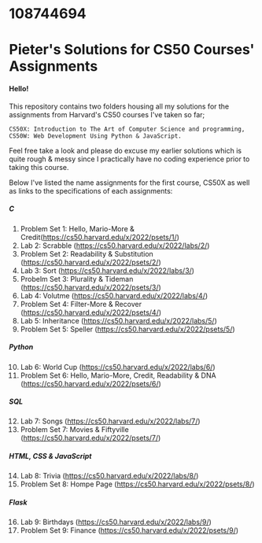 # 108744694

# Pieter's Solutions for CS50 Courses' Assignments

#### Hello!
This repository contains two folders housing all my solutions for the assignments from Harvard's CS50 courses I've taken so far;
```
CS50X: Introduction to The Art of Computer Science and programming,
CS50W: Web Development Using Python & JavaScript.
```
Feel free take a look and please do excuse my earlier solutions which is quite rough & messy since I practically have no coding experience prior to taking this course.

Below I've listed the name assignments for the first course, CS50X as well as links to the specifications of each assignments:

##### C
1. Problem Set 1: Hello, Mario-More & Credit(https://cs50.harvard.edu/x/2022/psets/1/)
2. Lab 2: Scrabble (https://cs50.harvard.edu/x/2022/labs/2/)
3. Problem Set 2: Readability & Substitution (https://cs50.harvard.edu/x/2022/psets/2/)
4. Lab 3: Sort (https://cs50.harvard.edu/x/2022/labs/3/)
5. Probelm Set 3: Plurality & Tideman (https://cs50.harvard.edu/x/2022/psets/3/)
6. Lab 4: Volutme (https://cs50.harvard.edu/x/2022/labs/4/)
7. Problem Set 4: Filter-More & Recover (https://cs50.harvard.edu/x/2022/psets/4/)
8. Lab 5: Inheritance (https://cs50.harvard.edu/x/2022/labs/5/)
9. Problem Set 5: Speller (https://cs50.harvard.edu/x/2022/psets/5/)
##### Python
10. Lab 6: World Cup (https://cs50.harvard.edu/x/2022/labs/6/)
11. Problem Set 6: Hello, Mario-More, Credit, Readability & DNA (https://cs50.harvard.edu/x/2022/psets/6/)
##### SQL
12. Lab 7: Songs (https://cs50.harvard.edu/x/2022/labs/7/)
13. Problem Set 7: Movies & Fiftyville (https://cs50.harvard.edu/x/2022/psets/7/)
##### HTML, CSS & JavaScript
14. Lab 8: Trivia (https://cs50.harvard.edu/x/2022/labs/8/)
15. Problem Set 8: Hompe Page (https://cs50.harvard.edu/x/2022/psets/8/)
##### Flask
16. Lab 9: Birthdays (https://cs50.harvard.edu/x/2022/labs/9/)
17. Problem Set 9: Finance (https://cs50.harvard.edu/x/2022/psets/9/)
